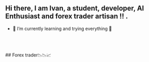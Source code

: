 ## Hi there, I am Ivan, a student, developer,  AI Enthusiast and forex trader artisan !! .
- 🌱 I’m currently learning  and trying everything 🤣
<br/>
<br />
<br />
## Forex trader📉📉📈
